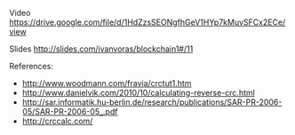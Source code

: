 Video https://drive.google.com/file/d/1HdZzsSEONgfhGeV1HYp7kMuvSFCx2ECe/view

Slides http://slides.com/ivanvoras/blockchain1#/11

References:
 * http://www.woodmann.com/fravia/crctut1.htm
 * http://www.danielvik.com/2010/10/calculating-reverse-crc.html
 * http://sar.informatik.hu-berlin.de/research/publications/SAR-PR-2006-05/SAR-PR-2006-05_.pdf
 * http://crccalc.com/